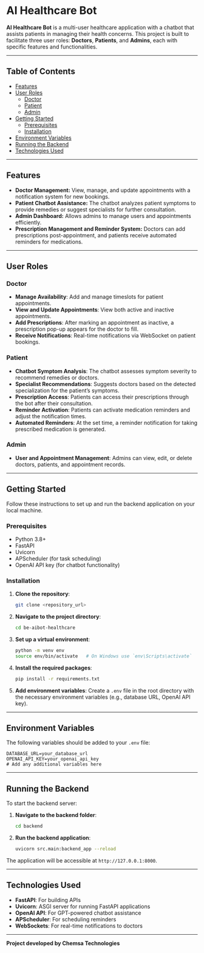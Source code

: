 # AI Healthcare Bot

**AI Healthcare Bot** is a multi-user healthcare application with a chatbot that assists patients in managing their health concerns. This project is built to facilitate three user roles: **Doctors**, **Patients**, and **Admins**, each with specific features and functionalities.

---

## Table of Contents
- [Features](#features)
- [User Roles](#user-roles)
  - [Doctor](#doctor)
  - [Patient](#patient)
  - [Admin](#admin)
- [Getting Started](#getting-started)
  - [Prerequisites](#prerequisites)
  - [Installation](#installation)
- [Environment Variables](#environment-variables)
- [Running the Backend](#running-the-backend)
- [Technologies Used](#technologies-used)
  
---

## Features

- **Doctor Management:** View, manage, and update appointments with a notification system for new bookings.
- **Patient Chatbot Assistance:** The chatbot analyzes patient symptoms to provide remedies or suggest specialists for further consultation.
- **Admin Dashboard:** Allows admins to manage users and appointments efficiently.
- **Prescription Management and Reminder System:** Doctors can add prescriptions post-appointment, and patients receive automated reminders for medications.

---

## User Roles

### Doctor

- **Manage Availability**: Add and manage timeslots for patient appointments.
- **View and Update Appointments**: View both active and inactive appointments.
- **Add Prescriptions**: After marking an appointment as inactive, a prescription pop-up appears for the doctor to fill.
- **Receive Notifications**: Real-time notifications via WebSocket on patient bookings.

### Patient

- **Chatbot Symptom Analysis**: The chatbot assesses symptom severity to recommend remedies or doctors.
- **Specialist Recommendations**: Suggests doctors based on the detected specialization for the patient’s symptoms.
- **Prescription Access**: Patients can access their prescriptions through the bot after their consultation.
- **Reminder Activation**: Patients can activate medication reminders and adjust the notification times.
- **Automated Reminders**: At the set time, a reminder notification for taking prescribed medication is generated.

### Admin

- **User and Appointment Management**: Admins can view, edit, or delete doctors, patients, and appointment records.

---

## Getting Started

Follow these instructions to set up and run the backend application on your local machine.

### Prerequisites

- Python 3.8+
- FastAPI
- Uvicorn
- APScheduler (for task scheduling)
- OpenAI API key (for chatbot functionality)

### Installation

1. **Clone the repository**:
   ```bash
   git clone <repository_url>
   ```
2. **Navigate to the project directory**:
   ```bash
   cd be-aibot-healthcare
   ```
3. **Set up a virtual environment**:
   ```bash
   python -m venv env
   source env/bin/activate   # On Windows use `env\Scripts\activate`
   ```
4. **Install the required packages**:
   ```bash
   pip install -r requirements.txt
   ```

5. **Add environment variables**: Create a `.env` file in the root directory with the necessary environment variables (e.g., database URL, OpenAI API key).

---

## Environment Variables

The following variables should be added to your `.env` file:

```
DATABASE_URL=your_database_url
OPENAI_API_KEY=your_openai_api_key
# Add any additional variables here
```

---

## Running the Backend

To start the backend server:

1. **Navigate to the backend folder**:
   ```bash
   cd backend
   ```
2. **Run the backend application**:
   ```bash
   uvicorn src.main:backend_app --reload
   ```

The application will be accessible at `http://127.0.0.1:8000`.

---

## Technologies Used

- **FastAPI**: For building APIs
- **Uvicorn**: ASGI server for running FastAPI applications
- **OpenAI API**: For GPT-powered chatbot assistance
- **APScheduler**: For scheduling reminders
- **WebSockets**: For real-time notifications to doctors

---


**Project developed by Chemsa Technologies**
